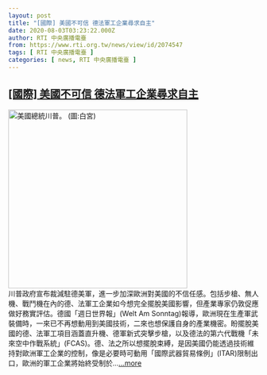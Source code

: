 ```yaml
---
layout: post
title: "[國際] 美國不可信 德法軍工企業尋求自主"
date: 2020-08-03T03:23:22.000Z
author: RTI 中央廣播電臺
from: https://www.rti.org.tw/news/view/id/2074547
tags: [ RTI 中央廣播電臺 ]
categories: [ news, RTI 中央廣播電臺 ]
---
```

<!--1596425002000-->
[[國際] 美國不可信 德法軍工企業尋求自主](https://www.rti.org.tw/news/view/id/2074547)
------

<div>
<img src="https://static.rti.org.tw/assets/thumbnails/2020/07/16/c09a3e14a405499cf8c42bf63fe29d7a.jpg" width="360" alt="美國總統川普。 (圖:白宮)" title="美國總統川普。 (圖:白宮)"><br>川普政府宣布裁減駐德美軍，進一步加深歐洲對美國的不信任感。包括步槍、無人機、戰鬥機在內的德、法軍工企業如今想完全擺脫美國影響，但產業專家仍敦促應做好務實評估。德國「週日世界報」(Welt Am Sonntag)報導，歐洲現在生產軍武裝備時，一來已不再想動用到美國技術，二來也想保護自身的產業機密。盼擺脫美國的德、法軍工項目涵蓋直升機、德軍新式突擊步槍，以及德法的第六代戰機「未來空中作戰系統」(FCAS)。德、法之所以想擺脫束縛，是因美國仍能透過技術維持對歐洲軍工企業的控制，像是必要時可動用「國際武器貿易條例」(ITAR)限制出口，歐洲的軍工企業將始終受制於...<a target="_blank" href="https://www.rti.org.tw/news/view/id/2074547">...more</a>
</div>
